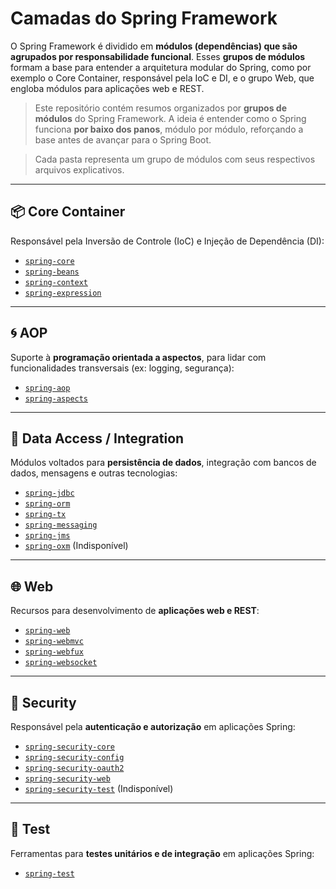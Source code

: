 # Camadas do Spring Framework  


O Spring Framework é dividido em **módulos (dependências) que são agrupados por responsabilidade funcional**. 
Esses **grupos de módulos** formam a base para entender a arquitetura modular do Spring, como por exemplo o Core Container, responsável pela IoC e DI, e o grupo Web, que engloba módulos para aplicações web e REST.

> Este repositório contém resumos organizados por **grupos de módulos** do Spring Framework. A ideia é entender como o Spring funciona **por baixo dos panos**, módulo por módulo, reforçando a base antes de avançar para o Spring Boot.

> Cada pasta representa um grupo de módulos com seus respectivos arquivos explicativos.

---

## 📦 Core Container
Responsável pela Inversão de Controle (IoC) e Injeção de Dependência (DI):
- [`spring-core`](https://github.com/AlessandroMelo22/Resumos/blob/main/Spring/Spring_Framework/1-Spring_Core_Container/1_spring-core.md)
- [`spring-beans`](https://github.com/AlessandroMelo22/Resumos/blob/main/Spring/Spring_Framework/1-Spring_Core_Container/2_spring-beans.md)
- [`spring-context`](https://github.com/AlessandroMelo22/Resumos/blob/main/Spring/Spring_Framework/1-Spring_Core_Container/3_spring-context.md)
- [`spring-expression`](https://github.com/AlessandroMelo22/Resumos/blob/main/Spring/Spring_Framework/1-Spring_Core_Container/4_spring-expression.md)

---

## 🌀 AOP
Suporte à **programação orientada a aspectos**, para lidar com funcionalidades transversais (ex: logging, segurança):
- [`spring-aop`](https://github.com/AlessandroMelo22/Resumos/blob/main/Spring/Spring_Framework/2-Aspect_Oriented_Programmig_AOP_e_Instrumentation/1_spring-aop.md)
- [`spring-aspects`](https://github.com/AlessandroMelo22/Resumos/blob/main/Spring/Spring_Framework/2-Aspect_Oriented_Programmig_AOP_e_Instrumentation/2_spring-aspects.md)

---

## 💾 Data Access / Integration
Módulos voltados para **persistência de dados**, integração com bancos de dados, mensagens e outras tecnologias:
- [`spring-jdbc`](https://github.com/AlessandroMelo22/Resumos/blob/main/Spring/Spring_Framework/3-Data_Acess_e_Integration/1_spring-jdbc.md)
- [`spring-orm`](https://github.com/AlessandroMelo22/Resumos/blob/main/Spring/Spring_Framework/3-Data_Acess_e_Integration/2_spring-orm.md)
- [`spring-tx`](https://github.com/AlessandroMelo22/Resumos/blob/main/Spring/Spring_Framework/3-Data_Acess_e_Integration/3_spring-tx.md)
- [`spring-messaging`](https://github.com/AlessandroMelo22/Resumos/blob/main/Spring/Spring_Framework/3-Data_Acess_e_Integration/4_spring-messaging.md)
- [`spring-jms`](https://github.com/AlessandroMelo22/Resumos/blob/main/Spring/Spring_Framework/3-Data_Acess_e_Integration/5_spring-jms.md)
- [`spring-oxm`](./data-access/spring-oxm.md) (Indisponível)

---

## 🌐 Web
Recursos para desenvolvimento de **aplicações web e REST**:
- [`spring-web`](https://github.com/AlessandroMelo22/Resumos/blob/main/Spring/Spring_Framework/4-Web_e_MVC/1_spring-web.md)
- [`spring-webmvc`](https://github.com/AlessandroMelo22/Resumos/blob/main/Spring/Spring_Framework/4-Web_e_MVC/2_spring-webmvc.md)
- [`spring-webfux`](https://github.com/AlessandroMelo22/Resumos/blob/main/Spring/Spring_Framework/4-Web_e_MVC/3_spring-webflux.md)
- [`spring-websocket`](https://github.com/AlessandroMelo22/Resumos/blob/main/Spring/Spring_Framework/4-Web_e_MVC/4_spring-websocket.md)

---

## 🔐 Security
Responsável pela **autenticação e autorização** em aplicações Spring:
- [`spring-security-core`](https://github.com/AlessandroMelo22/Resumos/blob/main/Spring/Spring_Framework/5-Security/1_spring-security-core.md)
- [`spring-security-config`](https://github.com/AlessandroMelo22/Resumos/blob/main/Spring/Spring_Framework/5-Security/2_spring-security-config.md)
- [`spring-security-oauth2`](https://github.com/AlessandroMelo22/Resumos/blob/main/Spring/Spring_Framework/5-Security/3_spring-security-oauth2.md)
- [`spring-security-web`](https://github.com/AlessandroMelo22/Resumos/blob/main/Spring/Spring_Framework/5-Security/4_spring-security-web.md)
- [`spring-security-test`](./security/spring-security-test.md) (Indisponível)

---

## 🧪 Test
Ferramentas para **testes unitários e de integração** em aplicações Spring:
- [`spring-test`](https://github.com/AlessandroMelo22/Resumos/blob/main/Spring/Spring_Framework/6-Test/1_spring-test.md)
